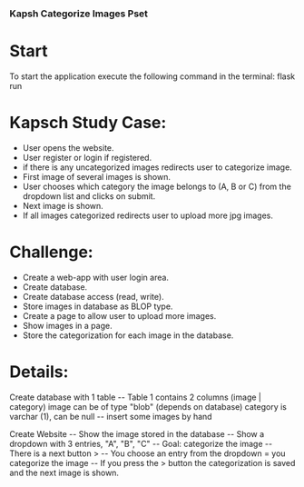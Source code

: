 ### Kapsh Categorize Images Pset

# Start
To start the application execute the following command in the terminal:
flask run

# Kapsch Study Case:
* User opens the website.
* User register or login if registered.
* if there is any uncategorized images redirects user to categorize image.
* First image of several images is shown.
* User chooses which category the image belongs to (A, B or C) from the dropdown list and clicks on submit.
* Next image is shown.
* If all images categorized redirects user to upload more jpg images.

# Challenge:
* Create a web-app with user login area.
* Create database.
* Create database access (read, write).
* Store images in database as BLOP type.
* Create a page to allow user to upload more images.
* Show images in a page.
* Store the categorization for each image in the database.

# Details:
Create database with 1 table -- Table 1 contains 2 columns (image | category) image can be of type "blob" (depends on database) category is varchar (1), can be null -- insert some images by hand

Create Website -- Show the image stored in the database -- Show a dropdown with 3 entries, "A", "B", "C" -- Goal: categorize the image -- There is a next button > -- You choose an entry from the dropdown = you categorize the image -- If you press the > button the categorization is saved and the next image is shown.